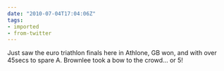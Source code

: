 ```yaml
---
date: "2010-07-04T17:04:06Z"
tags:
- imported
- from-twitter
---
```

Just saw the euro triathlon finals here in Athlone, GB won, and with over 45secs to spare A. Brownlee took a bow to the crowd… or 5!
